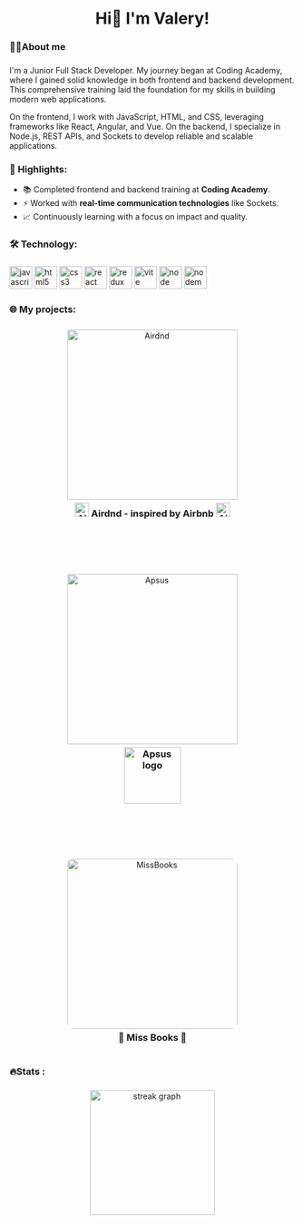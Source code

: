<h1 align="center">Hi👋 I'm Valery!</h1>

###

<h3 align="left">👩‍💻About me</h3>

###

<p align="left">
  I'm a Junior Full Stack Developer. My journey began at Coding Academy, where I gained solid knowledge in both frontend and backend development. This comprehensive training laid the foundation for my skills in building modern web applications.
</p>

<p align="left">
  On the frontend, I work with JavaScript, HTML, and CSS, leveraging frameworks like React, Angular, and Vue. On the backend, I specialize in Node.js, REST APIs, and Sockets to develop reliable and scalable applications.
</p>

<h3>📌 Highlights:</h3>
<ul align="left">
  <li>📚 Completed frontend and backend training at <b>Coding Academy</b>.</li>
  <li>⚡ Worked with <b>real-time communication technologies</b> like Sockets.</li>
  <li>📈 Continuously learning with a focus on impact and quality.</li>
</ul>

###

<h3 align="left">🛠 Technology:</h3>

###

<div align="left">
  <img src="https://cdn.jsdelivr.net/gh/devicons/devicon/icons/javascript/javascript-original.svg" height="40" width="40" alt="javascript logo"  />
  <img src="https://cdn.jsdelivr.net/gh/devicons/devicon/icons/html5/html5-original.svg" height="40" width="40" alt="html5 logo"  />
  <img src="https://cdn.jsdelivr.net/gh/devicons/devicon/icons/css3/css3-original.svg" height="40" width="40" alt="css3 logo"  />
  <img src="https://cdn.jsdelivr.net/gh/devicons/devicon/icons/react/react-original.svg" height="40" width="40" alt="react logo"  />
  <img src="https://cdn.jsdelivr.net/gh/devicons/devicon/icons/redux/redux-original.svg" height="40" width="40" alt="redux logo"  />
  <img src="https://cdn.jsdelivr.net/gh/devicons/devicon/icons/vitejs/vitejs-original.svg" height="40" width="40" alt="vite logo"  />
  <img src="https://cdn.jsdelivr.net/gh/devicons/devicon/icons/nodejs/nodejs-original.svg" height="40" width="40" alt="node logo"  />
    <img src="https://cdn.jsdelivr.net/gh/devicons/devicon/icons/nodemon/nodemon-original.svg" height="40" width="40" alt="nodemon logo"  />

###

<h3 align="left">🌐 My projects:</h3>

<div style="display: flex; flex-direction: column; align-items: center; gap: 30px;">

  <div style="text-align: center; margin-top: 10px;">
    <a href="https://airdnd-w3rd.onrender.com" target="_blank">
  <img 
    src="https://res.cloudinary.com/dycvqhve0/image/upload/v1732520342/ippfucy13szrfet10p8x.png" 
    alt="Airdnd" 
    style="width: 300px;">
    </a>
    <h3 style="margin: 0; margin-top: 5px; text-align:center;">
      <img
        style="margin: 0; width: 25px;"
        src="https://res.cloudinary.com/dycvqhve0/image/upload/v1732521919/aocleqgcpuiichu6qtyj.png"
        alt="Airdnd logo"
      />
      Airdnd - inspired by Airbnb
      <img
        style="margin: 0; width: 25px;"
        src="https://res.cloudinary.com/dycvqhve0/image/upload/v1732521919/aocleqgcpuiichu6qtyj.png"
        alt="Airdnd logo"
      />
    </h3>
  </div>
<br>
 <div style="text-align: center; margin-top: 10px;">
    <a href="https://valeryvishnevezky.github.io/AppSus/#/mail" target="_blank">
      <img
        style="width: 300px; margin-top: 10px;"
        src="https://res.cloudinary.com/dycvqhve0/image/upload/v1732522610/y8nalzkblaohgkdnjtju.png"
        alt="Apsus"
      />
    </a>
    <h3 style="margin: 0; margin-top: 5px;">
      <img
        style="margin: 0; width: 100px;"
        src="https://valeryvishnevezky.github.io/AppSus/logo.imgs/logo.png"
        alt="Apsus logo"
      />
    </h3>
  </div>
<br>
 <div style="text-align: center; margin-top: 10px;">
    <a href="https://valeryvishnevezky.github.io/MissBooks/#/home" target="_blank">
      <img
        style="border-radius: 10px; width: 300px; margin-top: 10px;"
        src="https://res.cloudinary.com/dycvqhve0/image/upload/v1732522976/zndjmpvkmshbnb3plopp.png"
        alt="MissBooks"
      />
    </a>
    <h3 style="margin: 0; margin-top: 5px;">📘 Miss Books 📘</h3>
  </div>
</div>
<br>

###

<h3 align="left">🔥Stats :</h3>

###

<div align="center">
  <img src="[![GitHub Streak](https://streak-stats.demolab.com?user=ValeryVishnevezky&border_radius=10&card_width=380&card_height=100)](https://git.io/streak-stats)" height="220" alt="streak graph"  />
</div>
